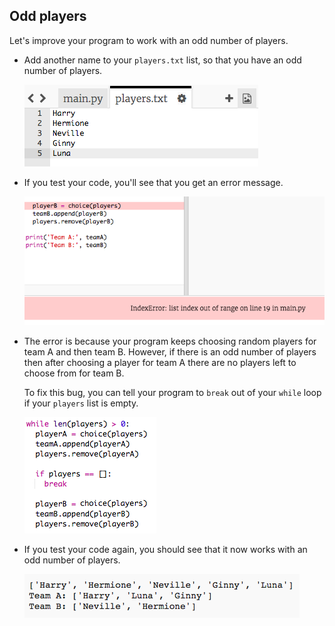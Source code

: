 ## Odd players

Let's improve your program to work with an odd number of players.

+ Add another name to your `players.txt` list, so that you have an odd number of players.
    
    ![screenshot](images/team-luna.png)

+ If you test your code, you'll see that you get an error message.
    
    ![screenshot](images/team-error.png)

+ The error is because your program keeps choosing random players for team A and then team B. However, if there is an odd number of players then after choosing a player for team A there are no players left to choose from for team B.
    
    To fix this bug, you can tell your program to `break` out of your `while` loop if your `players` list is empty.
    
    ![screenshot](images/team-fix.png)

+ If you test your code again, you should see that it now works with an odd number of players.
    
    ![screenshot](images/team-fix-test.png)